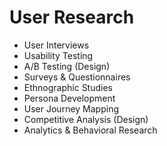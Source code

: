 # User Research

- User Interviews
- Usability Testing
- A/B Testing (Design)
- Surveys & Questionnaires
- Ethnographic Studies
- Persona Development
- User Journey Mapping
- Competitive Analysis (Design)
- Analytics & Behavioral Research